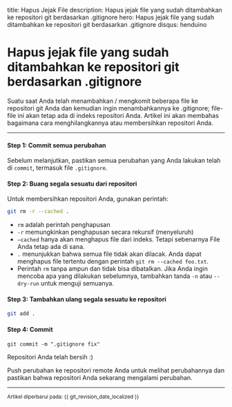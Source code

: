 title: Hapus Jejak File
description: Hapus jejak file yang sudah ditambahkan ke repositori git berdasarkan .gitignore
hero: Hapus jejak file yang sudah ditambahkan ke repositori git berdasarkan .gitignore
disqus: henduino

# Hapus jejak file yang sudah ditambahkan ke repositori git berdasarkan .gitignore
Suatu saat Anda telah menambahkan / mengkomit beberapa file ke repositori git Anda dan kemudian ingin menambahkannya ke .gitignore; file-file ini akan tetap ada di indeks repositori Anda. Artikel ini akan membahas bagaimana cara menghilangkannya atau membersihkan repositori Anda.

* * *

#### Step 1: Commit semua perubahan
Sebelum melanjutkan, pastikan semua perubahan yang Anda lakukan telah di `commit`, termasuk file `.gitignore`.

#### Step 2: Buang segala sesuatu dari repositori
Untuk membersihkan repositori Anda, gunakan perintah:
``` sh
git rm -r --cached .
```

* `rm` adalah perintah penghapusan
* `-r` memungkinkan penghapusan secara rekursif (menyeluruh)
* `–cached` hanya akan menghapus file dari indeks. Tetapi sebenarnya File Anda tetap ada di sana.
* `.` menunjukkan bahwa semua file tidak akan dilacak. Anda dapat menghapus file tertentu dengan perintah `git rm --cached foo.txt`.
* Perintah `rm` tanpa ampun dan tidak bisa dibatalkan. Jika Anda ingin mencoba apa yang dilakukan sebelumnya, tambahkan tanda `-n` atau `--dry-run` untuk menguji semuanya.

#### Step 3: Tambahkan ulang segala sesuatu ke repositori
``` sh
git add .
```

#### Step 4: Commit
```
git commit -m ".gitignore fix"
```
Repositori Anda telah bersih :)

Push perubahan ke repositori remote Anda untuk melihat perubahannya dan pastikan bahwa repositori Anda sekarang mengalami perubahan.

***

<small>Artikel diperbarui pada: {{ git_revision_date_localized }}</small>